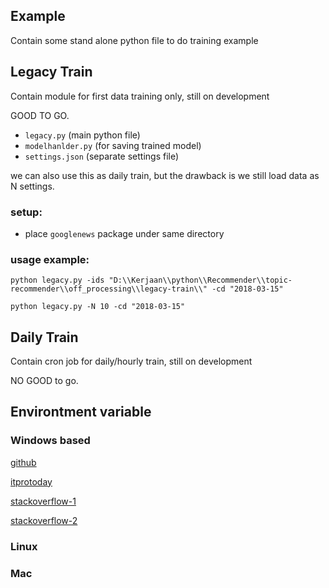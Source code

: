 Example
---
Contain some stand alone python file to do training example


Legacy Train
---
Contain module for first data training only, still on development

GOOD TO GO.
* `legacy.py` (main python file)
* `modelhanlder.py` (for saving trained model)
* `settings.json` (separate settings file)

we can also use this as daily train, but the drawback is we still load data as N settings.

### setup:
* place `googlenews` package under same directory

### usage example:
```
python legacy.py -ids "D:\\Kerjaan\\python\\Recommender\\topic-recommender\\off_processing\\legacy-train\\" -cd "2018-03-15"

python legacy.py -N 10 -cd "2018-03-15"
```


Daily Train
---
Contain cron job for daily/hourly train, still on development

NO GOOD to go.


Environtment variable
---

### Windows based
[github](https://github.com/GoogleCloudPlatform/nodejs-docs-samples/issues/117 "github")

[itprotoday](http://www.itprotoday.com/management-mobility/powershell-one-liner-getting-local-environment-variables "itprotoday")

[stackoverflow-1](https://stackoverflow.com/questions/39978077/gcloud-exceptions-forbidden-403-missing-or-insufficient-permissions "stackoverflow-1")

[stackoverflow-2](https://stackoverflow.com/questions/47671717/google-api-core-exceptions-forbidden-403-missing-or-insufficient-permissions "stackoverflow-2")

### Linux

### Mac